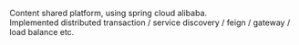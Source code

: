 Content shared platform, using spring cloud alibaba.  
Implemented distributed transaction / service discovery /  feign / gateway / load balance etc.